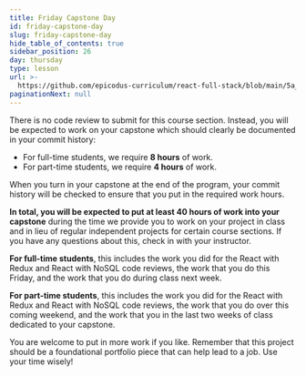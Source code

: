 ```yaml
---
title: Friday Capstone Day
id: friday-capstone-day
slug: friday-capstone-day
hide_table_of_contents: true
sidebar_position: 26
day: thursday
type: lesson
url: >-
  https://github.com/epicodus-curriculum/react-full-stack/blob/main/5a_react_with_apis_capstone_work.md
paginationNext: null
---
```


There is no code review to submit for this course section. Instead, you will be expected to work on your capstone which should clearly be documented in your commit history:

  *  For full-time students, we require **8 hours** of work. 
  *  For part-time students, we require **4 hours** of work. 

When you turn in your capstone at the end of the program, your commit history will be checked to ensure that you put in the required work hours. 

**In total, you will be expected to put at least 40 hours of work into your capstone** during the time we provide you to work on your project in class and in lieu of regular independent projects for certain course sections. If you have any questions about this, check in with your instructor.

**For full-time students**, this includes the work you did for the React with Redux and React with NoSQL code reviews, the work that you do this Friday, and the work that you do during class next week. 

**For part-time students**, this includes the work you did for the React with Redux and React with NoSQL code reviews, the work that you do over this coming weekend, and the work that you in the last two weeks of class dedicated to your capstone. 

You are welcome to put in more work if you like. Remember that this project should be a foundational portfolio piece that can help lead to a job. Use your time wisely!
